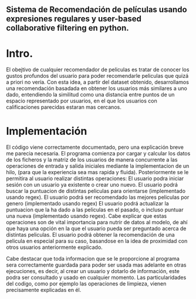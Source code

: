 ## Sistema de Recomendación de películas usando expresiones regulares y user-based collaborative filtering en python.
# Intro.
El obejtivo de cualquier recomendador de peliculas es tratar de conocer los gustos profundos del usuario para poder recomendarle peliculas que quizá a priori 
no vería. Con esta idea, a partir del dataset obtenido, desarrollamos una recomendación basadada en obtener los usuarios más similares a uno dado, entendiendo la similitud como una distancia entre puntos de un espacio representado por usuarios, en el que los usuarios con calificaciones parecidas estaran mas cercanos.
# Implementación
El código viene correctamente documentado, pero una explicación breve me parecia necesaria. 
El programa comienza por cargar y calcular los datos de los ficheros y la matriz de los usuarios de manera concurrente a las operaciones de entrada y salida iniciales mediante la implementacion de un hilo, (para que la experiencia sea mas rapida y fluida). Posteriormente se le permitira al usuario realizar distintas operaciones:
El usuario podra iniciar sesión con un usuario ya existente o crear uno nuevo.
El usuario podrá buscar la puntuacion de distintas peliculas para orientarse (implementado usando regex).
El usuario podrá ser recomendado las mejores peliculas por genero (implementado usando regex)
El usuario podrá actualizar la puntuacion que la ha dado a las peliculas en el pasado, o incluso puntuar una nueva (implementado usando regex). Cabe explicar que estas
operaciones son de vital importancia para nutrir de datos al modelo, de ahí que haya una opción en la que el usuario pueda ser preguntado acerca de distintas peliculas.
El usuario podrá obtener la recomendación de una pelicula en especial para su caso, basandose en la idea de proximidad con otros usuarios anteriormente explicado.

Cabe destacar que toda informacion que se le proporcione al programa sera correctamente guardada para poder ser usada mas adelante en otras ejecuciones, es decir,
al crear un usuario y dotarlo de información, este podra ser consultado y usado en cualquier momento.
Las particularidades del codigo, como por ejemplo las operaciones de limpieza, vienen precisamente explicadas en él.


